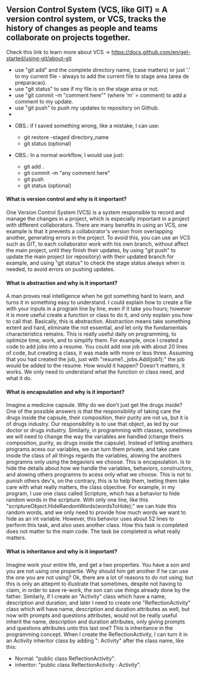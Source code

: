 ## Version Control System (VCS, like GIT) = A version control system, or VCS, tracks the history of changes as people and teams collaborate on projects together.
Check this link to learn more about VCS -> https://docs.github.com/en/get-started/using-git/about-git

* use "git add" and the complete directory name, (case matters) or just '.' to my current file - always to add the current file to stage area (area de preparacao).
* use "git status" to see if my file is on the stage area or not.
* use "git commit -m "comment here"" (where 'm' = comment) to add a comment to my update.
* use "git push" to push my updates to repository on Github.
*   

- OBS.: if I saved something wrong, like a mistake, I can use:
    - git restore -staged directory_name
    - git status (optional)

- OBS.: In a normal workflow, I would use just:
    - git add .
    - git commit -m "any comment here"
    - git push
    - git status (optional)


#### What is version control and why is it important?
One Version Control System (VCS) is a system responsible to record and manage the changes in a project, which is especially important in a project with different collaborators. 
There are many benefits in using an VCS, one example is that it prevents a collaborator's version from overlapping another, generating errors in the project.
To avoid this, you can use an VCS such as GIT, to each collaborator work with his own branch, without affect the main project, until they finish their updates, by using "git push" to update the main project (or repository) with their updated branch for example, and using "git status" to check the stage status always when is needed, to avoid errors on pushing updates.

#### What is abstraction and why is it important?
A man proves real intelligence when he got something hard to learn, and turns it in something easy to understand.
I could explain how to create a file with your inputs in a program line by line, even if it take you hours; however it is more  useful create a function or class to do it, and only explain you how to call that.
Basically, this is abstraction. Abstraction means take something extent and hard, eliminate the not essential, and let only the fundamentals characteristics remains.
This is really useful daily on programming, to optimize time, work, and to simplify them.
For example, once I created a code to add jobs into a resume. You could add one job with about 20 lines of code, but creating a class, it was made with more or less three. Assuming that you had created the job, just with "resume1._jobs.Add(job1);" the job would be added to the resume.
How would it happen? Doesn't matters, it works. We only need to understand what the function or class need, and what it do.

#### What is encapsulation and why is it important?
Imagine a medicine capsule. Why do we don't just get the drugs inside? One of the possible answers is that the responsibility of taking care the drugs inside the capsule, their composition, their purity are not us, but it is of drugs industry. Our responsibility is to use that object, as led by our doctor or drugs industry.
Similarly, in programming with classes, sometimes we will need to change the way the variables are handled (change theirs composition, purity, as drugs inside the capsule). Instead of letting anothers programs acess our variables, we can turn them private, and take care inside the class of all things regards the variables, alowing the anothers programns only using the begaviors we choose.
This is encapsulation. Is to hide the details about how we handle the variables, behaviors, constructors, and alowing others programns to acess only what we choose. This is not to punish others dev's, on the contrary, this is to help them, leeting them take care with what really matters, the class objective.
For example, in my program, I use one class called Scripture, which has a behavior to hide random words in the scripture. With only one line, like this "scriptureObject.HideRandomWords(wordsToHide);" we can hide this random words, and we only need to provide how much words we want to hide as an int variable. However, this behavior uses about 52 lines to perform this task, and also uses another class. How this task is completed does not matter to the main code. The task be completed is what really matters.

#### What is inheritance and why is it important?
Imagine work your entire life, and get a two properties. You have a son and you are not using one propertie. Why should him get another if he can use the one you are not using? Ok, there are a lot of reasons to do not using; but this is only an attepmt to illustrate that sometimes, despite not having to claim, in order to save re-work, the son can use things already done by the father.
Similarly, if I create an "Activity" class which have a name, description and duration; and later I need to create one "ReflectionActivity" class which will have name, description and duration attributes as well, but now with prompts and questions attributes, would not be really useful inherit the name, description and duration attributes, only giving prompts and questions attributes unto this last one?
This is inheritance in the programming concept.
When I create the ReflectionActivity, I can turn it in an Activity inheritor class by adding ": Activity" after the class name, like this: 
- Normal: "public class ReflectionActivity".
- inheritor: "public class ReflectionActivity : Activity". 